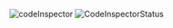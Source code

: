 ![codeInspector](https://www.code-inspector.com/project/27275/score/svg)
![CodeInspectorStatus](https://www.code-inspector.com/project/27275/status/svg)
